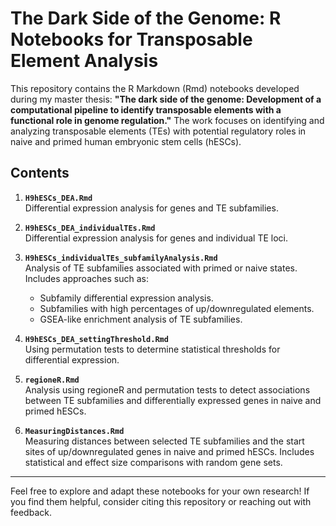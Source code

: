 # The Dark Side of the Genome: R Notebooks for Transposable Element Analysis

This repository contains the R Markdown (Rmd) notebooks developed during my master thesis: **"The dark side of the genome: Development of a computational pipeline to identify transposable elements with a functional role in genome regulation."** The work focuses on identifying and analyzing transposable elements (TEs) with potential regulatory roles in naive and primed human embryonic stem cells (hESCs).

## Contents

1. **`H9hESCs_DEA.Rmd`**  
   Differential expression analysis for genes and TE subfamilies.

2. **`H9hESCs_DEA_individualTEs.Rmd`**  
   Differential expression analysis for genes and individual TE loci.

3. **`H9hESCs_individualTEs_subfamilyAnalysis.Rmd`**  
   Analysis of TE subfamilies associated with primed or naive states. Includes approaches such as:
   - Subfamily differential expression analysis.
   - Subfamilies with high percentages of up/downregulated elements.
   - GSEA-like enrichment analysis of TE subfamilies.

4. **`H9hESCs_DEA_settingThreshold.Rmd`**  
   Using permutation tests to determine statistical thresholds for differential expression.

5. **`regioneR.Rmd`**  
   Analysis using regioneR and permutation tests to detect associations between TE subfamilies and differentially expressed genes in naive and primed hESCs.

6. **`MeasuringDistances.Rmd`**  
   Measuring distances between selected TE subfamilies and the start sites of up/downregulated genes in naive and primed hESCs. Includes statistical and effect size comparisons with random gene sets.

---

Feel free to explore and adapt these notebooks for your own research! If you find them helpful, consider citing this repository or reaching out with feedback.

